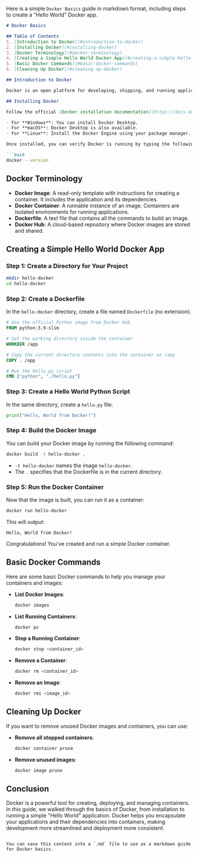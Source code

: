 Here is a simple `Docker Basics` guide in markdown format, including steps to create a "Hello World" Docker app.

```markdown
# Docker Basics

## Table of Contents
1. [Introduction to Docker](#introduction-to-docker)
2. [Installing Docker](#installing-docker)
3. [Docker Terminology](#docker-terminology)
4. [Creating a Simple Hello World Docker App](#creating-a-simple-hello-world-docker-app)
5. [Basic Docker Commands](#basic-docker-commands)
6. [Cleaning Up Docker](#cleaning-up-docker)

## Introduction to Docker

Docker is an open platform for developing, shipping, and running applications. It allows you to separate your applications from your infrastructure, making it easier to deliver software quickly and reliably. Docker helps you manage the complexity of application dependencies by packaging everything into containers.

## Installing Docker

Follow the official [Docker installation documentation](https://docs.docker.com/get-docker/) for your operating system:

- For **Windows**: You can install Docker Desktop.
- For **macOS**: Docker Desktop is also available.
- For **Linux**: Install the Docker Engine using your package manager.

Once installed, you can verify Docker is running by typing the following command in your terminal:

```bash
docker --version
```

## Docker Terminology

- **Docker Image**: A read-only template with instructions for creating a container. It includes the application and its dependencies.
- **Docker Container**: A runnable instance of an image. Containers are isolated environments for running applications.
- **Dockerfile**: A text file that contains all the commands to build an image.
- **Docker Hub**: A cloud-based repository where Docker images are stored and shared.

## Creating a Simple Hello World Docker App

### Step 1: Create a Directory for Your Project

```bash
mkdir hello-docker
cd hello-docker
```

### Step 2: Create a Dockerfile

In the `hello-docker` directory, create a file named `Dockerfile` (no extension).

```dockerfile
# Use the official Python image from Docker Hub
FROM python:3.9-slim

# Set the working directory inside the container
WORKDIR /app

# Copy the current directory contents into the container at /app
COPY . /app

# Run the hello.py script
CMD ["python", "./hello.py"]
```

### Step 3: Create a Hello World Python Script

In the same directory, create a `hello.py` file.

```python
print("Hello, World from Docker!")
```

### Step 4: Build the Docker Image

You can build your Docker image by running the following command:

```bash
docker build -t hello-docker .
```

- `-t hello-docker` names the image `hello-docker`.
- The `.` specifies that the Dockerfile is in the current directory.

### Step 5: Run the Docker Container

Now that the image is built, you can run it as a container:

```bash
docker run hello-docker
```

This will output:

```
Hello, World from Docker!
```

Congratulations! You've created and run a simple Docker container.

## Basic Docker Commands

Here are some basic Docker commands to help you manage your containers and images:

- **List Docker Images**:
  ```bash
  docker images
  ```
- **List Running Containers**:
  ```bash
  docker ps
  ```
- **Stop a Running Container**:
  ```bash
  docker stop <container_id>
  ```
- **Remove a Container**:
  ```bash
  docker rm <container_id>
  ```
- **Remove an Image**:
  ```bash
  docker rmi <image_id>
  ```

## Cleaning Up Docker

If you want to remove unused Docker images and containers, you can use:

- **Remove all stopped containers**:
  ```bash
  docker container prune
  ```
- **Remove unused images**:
  ```bash
  docker image prune
  ```

## Conclusion

Docker is a powerful tool for creating, deploying, and managing containers. In this guide, we walked through the basics of Docker, from installation to running a simple "Hello World" application. Docker helps you encapsulate your applications and their dependencies into containers, making development more streamlined and deployment more consistent.
```

You can save this content into a `.md` file to use as a markdown guide for Docker basics.
